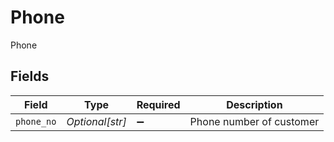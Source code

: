 # Phone

Phone


## Fields

| Field                    | Type                     | Required                 | Description              |
| ------------------------ | ------------------------ | ------------------------ | ------------------------ |
| `phone_no`               | *Optional[str]*          | :heavy_minus_sign:       | Phone number of customer |